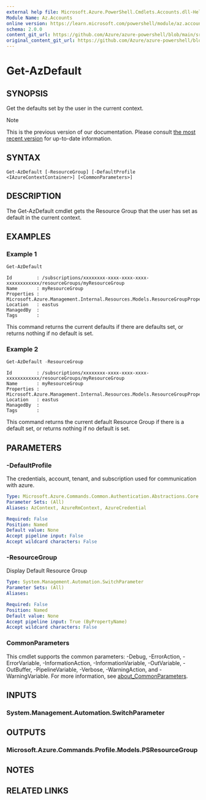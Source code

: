 ```yaml
---
external help file: Microsoft.Azure.PowerShell.Cmdlets.Accounts.dll-Help.xml
Module Name: Az.Accounts
online version: https://learn.microsoft.com/powershell/module/az.accounts/get-azdefault
schema: 2.0.0
content_git_url: https://github.com/Azure/azure-powershell/blob/main/src/Accounts/Accounts/help/Get-AzDefault.md
original_content_git_url: https://github.com/Azure/azure-powershell/blob/main/src/Accounts/Accounts/help/Get-AzDefault.md
---
```


# Get-AzDefault

## SYNOPSIS
Get the defaults set by the user in the current context.

> [!NOTE]
>This is the previous version of our documentation. Please consult [the most recent version](/powershell/module/az.accounts/get-azdefault) for up-to-date information.

## SYNTAX

```
Get-AzDefault [-ResourceGroup] [-DefaultProfile <IAzureContextContainer>] [<CommonParameters>]
```

## DESCRIPTION
The Get-AzDefault cmdlet gets the Resource Group that the
user has set as default in the current context.

## EXAMPLES

### Example 1
```powershell
Get-AzDefault
```

```Output
Id         : /subscriptions/xxxxxxxx-xxxx-xxxx-xxxx-xxxxxxxxxxxx/resourceGroups/myResourceGroup
Name       : myResourceGroup
Properties : Microsoft.Azure.Management.Internal.Resources.Models.ResourceGroupProperties
Location   : eastus
ManagedBy  :
Tags       :
```

This command returns the current defaults if there are defaults set, or returns nothing if no default is set.

### Example 2
```powershell
Get-AzDefault -ResourceGroup
```

```Output
Id         : /subscriptions/xxxxxxxx-xxxx-xxxx-xxxx-xxxxxxxxxxxx/resourceGroups/myResourceGroup
Name       : myResourceGroup
Properties : Microsoft.Azure.Management.Internal.Resources.Models.ResourceGroupProperties
Location   : eastus
ManagedBy  :
Tags       :
```

This command returns the current default Resource Group if there is a default set, or returns nothing if no default is set.

## PARAMETERS

### -DefaultProfile
The credentials, account, tenant, and subscription used for communication with azure.

```yaml
Type: Microsoft.Azure.Commands.Common.Authentication.Abstractions.Core.IAzureContextContainer
Parameter Sets: (All)
Aliases: AzContext, AzureRmContext, AzureCredential

Required: False
Position: Named
Default value: None
Accept pipeline input: False
Accept wildcard characters: False
```

### -ResourceGroup
Display Default Resource Group

```yaml
Type: System.Management.Automation.SwitchParameter
Parameter Sets: (All)
Aliases:

Required: False
Position: Named
Default value: None
Accept pipeline input: True (ByPropertyName)
Accept wildcard characters: False
```

### CommonParameters
This cmdlet supports the common parameters: -Debug, -ErrorAction, -ErrorVariable, -InformationAction, -InformationVariable, -OutVariable, -OutBuffer, -PipelineVariable, -Verbose, -WarningAction, and -WarningVariable. For more information, see [about_CommonParameters](http://go.microsoft.com/fwlink/?LinkID=113216).

## INPUTS

### System.Management.Automation.SwitchParameter

## OUTPUTS

### Microsoft.Azure.Commands.Profile.Models.PSResourceGroup

## NOTES

## RELATED LINKS
